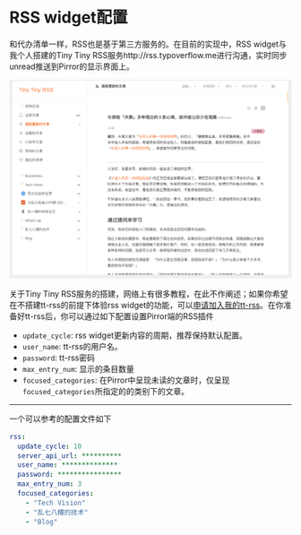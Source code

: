 # RSS widget配置
和代办清单一样，RSS也是基于第三方服务的。在目前的实现中，RSS widget与我个人搭建的Tiny Tiny RSS服务http://rss.typoverflow.me进行沟通，实时同步unread推送到Pirror的显示界面上。

![](img/2021-10-03-18-00-38.png)

关于Tiny Tiny RSS服务的搭建，网络上有很多教程，在此不作阐述；如果你希望在不搭建tt-rss的前提下体验rss widget的功能，可以[申请加入我的tt-rss](mailto:typoverflow@outlook.com)。在你准备好tt-rss后，你可以通过如下配置设置Pirror端的RSS插件
+ `update_cycle`: rss widget更新内容的周期，推荐保持默认配置。
+ `user_name`: tt-rss的用户名。
+ `password`: tt-rss密码
+ `max_entry_num`: 显示的条目数量
+ `focused_categories`: 在Pirror中呈现未读的文章时，仅呈现`focused_categories`所指定的的类别下的文章。

---
一个可以参考的配置文件如下
```yml
rss:
  update_cycle: 10
  server_api_url: **********
  user_name: **************
  password: ****************
  max_entry_num: 3
  focused_categories: 
    - "Tech Vision"
    - "乱七八糟的技术"
    - "Blog"